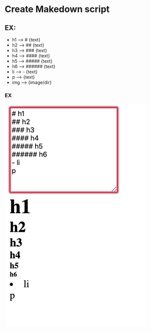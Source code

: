 # Create Makedown script

## EX:

- h1 --> # {text}
- h2 --> ## {text}
- h3 --> ### {text}
- h4 --> #### {text}
- h5 --> ##### {text}
- h6 --> ###### {text}
- li --> - {text}
- p --> {text}
- img --> {image/dir}

### EX

![alt text](https://github.com/sukumDev123/markdown-js/blob/master/ex.png?raw=true "Logo Title Text 1")
